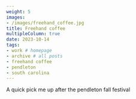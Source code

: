 ```yaml
---
weight: 5
images:
- /images/freehand_coffee.jpg
title: Freehand coffee
multipleColumn: true
date: 2023-10-14
tags:
- work # homepage
- archive # all posts
- freehand coffee
- pendleton
- south carolina
---
```


A quick pick me up after the pendleton fall festival
